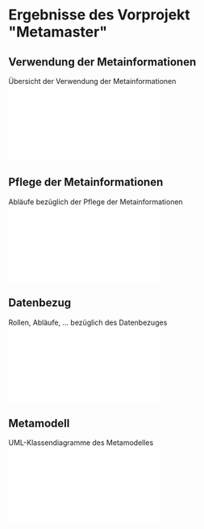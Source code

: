 # Ergebnisse des Vorprojekt "Metamaster"

## Verwendung der Metainformationen
Übersicht der Verwendung der Metainformationen ![Link](metainfo_verwendungen.md)

## Pflege der Metainformationen
Abläufe bezüglich der Pflege der Metainformationen ![Link](ablaeufe.md)

## Datenbezug
Rollen, Abläufe, ... bezüglich des Datenbezuges ![Link](datenbezug.md)

## Metamodell
UML-Klassendiagramme des Metamodelles ![Link](modeldoc/README.md)